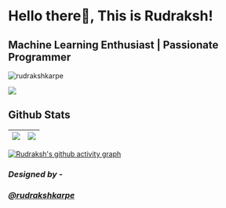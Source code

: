  # Hello there👋, This is Rudraksh! 
 ## Machine Learning Enthusiast | Passionate Programmer 
 <p align="left"> <img src="https://komarev.com/ghpvc/?username=rudrakshkarpe" alt="rudrakshkarpe" /> </p>
 
<img src="https://i.imgur.com/hLwUjJU.png">

<!-- ![Metrics](https://metrics.lecoq.io/rudrakshkarpe?template=classic&base.header=0&base.activity=0&base.community=0&base.repositories=0&base.metadata=0&isocalendar=1&base.indepth=false&isocalendar.duration=half-year&config.timezone=Asia%2FCalcutta)

## **AI Enthusiast | Passionate Programmer**

## **Skills** ⚒️
### *C, C++, Python, Java, HTML5, CSS, Javascript*

  
##  **About Me** 🧑‍💻
### *I'd like to connect with you on [LinkedIn](https://www.linkedin.com/in/rudraksh-karpe-78b45b1a7)*
 
### *Feedbacks @**rudraksh.karpe@gmail.com*** -->


## Github Stats

| <img src="https://github-readme-stats.vercel.app/api?username=rudrakshkarpe&&show_icons=true&count_private=true&theme=github_dark">|<img src="https://github-readme-streak-stats.herokuapp.com/?user=rudrakshkarpe&theme=blueberry_duo"/> |
| ------------| ------------- |

[![Rudraksh's github activity graph](https://activity-graph.herokuapp.com/graph?username=rudrakshkarpe&theme=react-dark	)](https://github.com/ashutosh00710/github-readme-activity-graph)

###  *Designed by -*

### *[@rudrakshkarpe](https://www.github.com/rudrakshkarpe)* 

 

  
